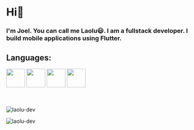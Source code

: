 # Hi👋
### I'm Joel. You can call me Laolu😃. I am a fullstack developer. I build mobile applications using Flutter. 

## Languages: 
 <div align= "flex">
  <img src='https://cdn.jsdelivr.net/gh/devicons/devicon/icons/dart/dart-original.svg' height=50 width =50>
  <img src='https://cdn.jsdelivr.net/gh/devicons/devicon/icons/java/java-original.svg' height=50 width =50>
  <img src='https://cdn.jsdelivr.net/gh/devicons/devicon/icons/spring/spring-original.svg' height=50 width =50>
  <img src='https://cdn.jsdelivr.net/gh/devicons/devicon/icons/flutter/flutter-original.svg' height=50 width =50>
 </div>
<br>
<br>
<p>
 <img src="https://github-readme-stats.vercel.app/api?username=laolu-dev&show_icons=true&&include_all_commits=true&count_private=true&theme=onedark" alt="laolu-dev" />
</p>
<p>
 <img  src="https://github-readme-streak-stats.herokuapp.com?user=laolu-dev&theme=onedark" alt="laolu-dev" />
</p>


